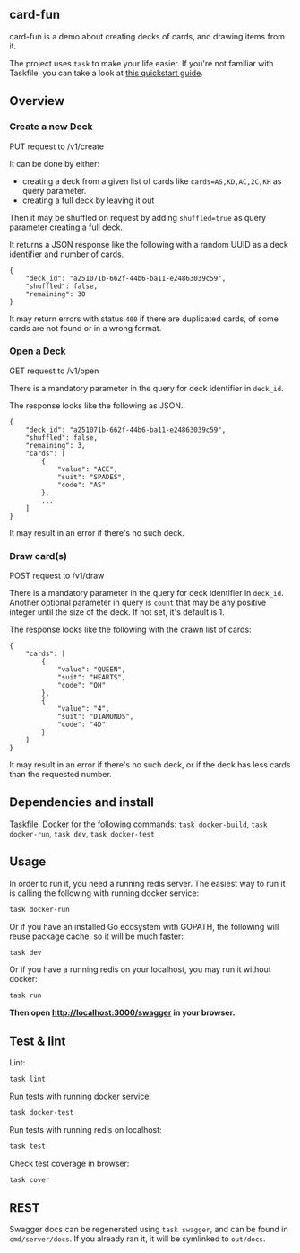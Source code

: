 ## card-fun
card-fun is a demo about creating decks of cards, and drawing items from it.

The project uses `task` to make your life easier. If you're not familiar with Taskfile, you can take a look at [this quickstart guide](https://taskfile.dev/).

## Overview

### Create a new Deck

PUT request to /v1/create

It can be done by either:
* creating a deck from a given list of cards like `cards=AS,KD,AC,2C,KH` as query parameter.
* creating a full deck by leaving it out

Then it may be shuffled on request by adding `shuffled=true` as query parameter creating a full deck.

It returns a JSON response like the following with a random UUID as a deck identifier and number of cards.

```
{
    "deck_id": "a251071b-662f-44b6-ba11-e24863039c59",
    "shuffled": false,
    "remaining": 30
}
```

It may return errors with status `400` if there are duplicated cards, of some cards are not found or in a wrong format.

### Open a Deck

GET request to /v1/open

There is a mandatory parameter in the query for deck identifier in `deck_id`.

The response looks like the following as JSON.

```
{
    "deck_id": "a251071b-662f-44b6-ba11-e24863039c59",
    "shuffled": false,
    "remaining": 3,
    "cards": [
        {
            "value": "ACE",
            "suit": "SPADES",
            "code": "AS"
        },
        ...
    ]
}
```

It may result in an error if there's no such deck.

### Draw card(s)

POST request to /v1/draw

There is a mandatory parameter in the query for deck identifier in `deck_id`.
Another optional parameter in query is `count` that may be any positive integer until the size of the deck. If not set, it's default is 1.

The response looks like the following with the drawn list of cards:

```
{
    "cards": [
        {
            "value": "QUEEN",
            "suit": "HEARTS",
            "code": "QH"
        },
        {
            "value": "4",
            "suit": "DIAMONDS",
            "code": "4D"
        }
    ]
}
```

It may result in an error if there's no such deck, or if the deck has less cards than the requested number.

## Dependencies and install

[Taskfile](https://taskfile.dev/).
[Docker](https://docs.docker.com/get-started/) for the following commands: `task docker-build`, `task docker-run`, `task dev`, `task docker-test`

## Usage

In order to run it, you need a running redis server. The easiest way to run it is calling the following with running docker service:
```bash
task docker-run
```

Or if you have an installed Go ecosystem with GOPATH, the following will reuse package cache, so it will be much faster:
```bash
task dev
```

Or if you have a running redis on your localhost, you may run it without docker:
```bash
task run
```

**Then open <http://localhost:3000/swagger> in your browser.**

## Test & lint

Lint:

```bash
task lint
```

Run tests with running docker service:

```bash
task docker-test
```

Run tests with running redis on localhost:

```bash
task test
```

Check test coverage in browser:

```bash
task cover
```

## REST

Swagger docs can be regenerated using `task swagger`, and can be found in `cmd/server/docs`. If you already ran it, it will be symlinked to `out/docs`.